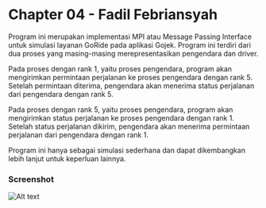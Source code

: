 # Chapter 04 - Fadil Febriansyah

Program ini merupakan implementasi MPI atau Message Passing Interface untuk simulasi layanan GoRide pada aplikasi Gojek. Program ini terdiri dari dua proses yang masing-masing merepresentasikan pengendara dan driver.

Pada proses dengan rank 1, yaitu proses pengendara, program akan mengirimkan permintaan perjalanan ke proses pengendara dengan rank 5. Setelah permintaan diterima, pengendara akan menerima status perjalanan dari pengendara dengan rank 5.

Pada proses dengan rank 5, yaitu proses pengendara, program akan mengirimkan status perjalanan ke proses pengendara dengan rank 1. Setelah status perjalanan dikirim, pengendara akan menerima permintaan perjalanan dari pengendara dengan rank 1.

Program ini hanya sebagai simulasi sederhana dan dapat dikembangkan lebih lanjut untuk keperluan lainnya.

### Screenshot
![Alt text](../1204029_FadilFebriansyahD:/Kuliah/Semester%206/Sistem%20Tersebar/Github/SISTER_3B/Chapter004/TugasKelompok/Kelompok1/1204029_FadilFebriansyah/Hasil.jpg)

